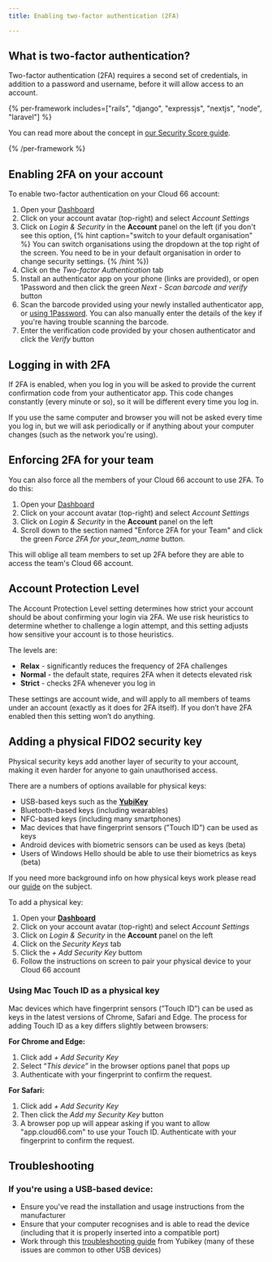 ```yaml
---
title: Enabling two-factor authentication (2FA)

---
```


## What is two-factor authentication?

Two-factor authentication (2FA) requires a second set of credentials, in addition to a password and username, before it will allow access to an account. 

{% per-framework includes=["rails", "django", "expressjs", "nextjs", "node", "laravel"] %}

You can read more about the concept in [our Security Score guide](/docs/security/understanding-and-improving-security-score#why-do-i-need-2fa).

{% /per-framework %}

## Enabling 2FA on your account

To enable two-factor authentication on your Cloud 66 account: 

1. Open your [Dashboard](https://app.cloud66.com/dashboard)
2. Click on your account avatar (top-right) and select *Account Settings*
3. Click on *Login & Security* in the **Account** panel on the left (if you don't see this option, {% hint caption="switch to your default organisation" %} You can switch organisations using the dropdown at the top right of the screen. You need to be in your default organisation in order to change security settings. {% /hint %}) 
4. Click on the *Two-factor Authentication* tab
5. Install an authenticator app on your phone (links are provided), or open 1Password and then click the green *Next - Scan barcode and verify*  button
6. Scan the barcode provided using your newly installed authenticator app, or [using 1Password](https://support.1password.com/one-time-passwords/). You can also manually enter the details of the key if you're having trouble scanning the barcode.
7. Enter the verification code provided by your chosen authenticator and click the *Verify* button


## Logging in with 2FA

If 2FA is enabled, when you log in you will be asked to provide the current confirmation code from your authenticator app. This code changes constantly (every minute or so), so it will be different every time you log in. 

If you use the same computer and browser you will not be asked every time you log in, but we will ask periodically or if anything about your computer changes (such as the network you're using).

## Enforcing 2FA for your team

You can also force all the members of your Cloud 66 account to use 2FA. To do this:

1. Open your [Dashboard](https://app.cloud66.com/dashboard)
2. Click on your account avatar (top-right) and select *Account Settings*
3. Click on *Login & Security* in the **Account** panel on the left
4. Scroll down to the section named "Enforce 2FA for your Team" and click the green *Force 2FA for your_team_name* button.

This will oblige all team members to set up 2FA before they are able to access the team's Cloud 66 account.

## Account Protection Level

The Account Protection Level setting determines how strict your account should be about confirming your login via 2FA. We use risk heuristics to determine whether to challenge a login attempt, and this setting adjusts how sensitive your account is to those heuristics. 

The levels are:

- **Relax** - significantly reduces the frequency of 2FA challenges
- **Normal** - the default state, requires 2FA when it detects elevated risk
- **Strict** - checks 2FA whenever you log in

These settings are account wide, and will apply to all members of teams under an account (exactly as it does for 2FA itself). If you don’t have 2FA enabled then this setting won’t do anything.

## Adding a physical FIDO2 security key

Physical security keys add another layer of security to your account, making it even harder for anyone to gain unauthorised access. 

There are a numbers of options available for physical keys:

- USB-based keys such as the **[YubiKey](https://www.yubico.com/)**
- Bluetooth-based keys (including wearables)
- NFC-based keys (including many smartphones)
- Mac devices that have fingerprint sensors (”Touch ID”) can be used as keys
- Android devices with biometric sensors can be used as keys (beta)
- Users of Windows Hello should be able to use their biometrics as keys (beta)

If you need more background info on how physical keys work please read our [guide](/docs/security/understanding-and-improving-security-score#fido-authentication) on the subject.

To add a physical key:

1. Open your **[Dashboard](https://app.cloud66.com/dashboard)**
2. Click on your account avatar (top-right) and select *Account Settings*
3. Click on *Login & Security* in the **Account** panel on the left
4. Click on the *Security Keys* tab
5. Click the *+ Add Security Key* buttom
6. Follow the instructions on screen to pair your physical device to your Cloud 66 account

### Using Mac Touch ID as a physical key

Mac devices which have fingerprint sensors (”Touch ID”) can be used as keys in the latest versions of Chrome, Safari and Edge. The process for adding Touch ID as a key differs slightly between browsers:

**For Chrome and Edge:**

1. Click add *+ Add Security Key*
2. Select “*This device*” in the browser options panel that pops up 
3. Authenticate with your fingerprint to confirm the request.

**For Safari:**

1. Click add *+ Add Security Key*
2. Then click the *Add my Security Key* button
3. A browser pop up will appear asking if you want to allow "app.cloud66.com" to use your Touch ID. Authenticate with your fingerprint to confirm the request.

## Troubleshooting

### If you're using a USB-based device:

- Ensure you've read the installation and usage instructions from the manufacturer
- Ensure that your computer recognises and is able to read the device (including that it is properly inserted into a compatible port)
- Work through this [troubleshooting guide](https://support.yubico.com/hc/en-us/articles/360013707540-Basic-YubiKey-Troubleshooting) from Yubikey (many of these issues are common to other USB devices)